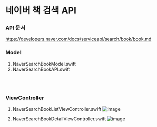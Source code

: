 # 네이버 책 검색 API

### API 문서
https://developers.naver.com/docs/serviceapi/search/book/book.md


### Model

1. NaverSearchBookModel.swift
2. NaverSearchBookAPI.swift

<br><br>

### ViewController

1. NaverSearchBookListViewController.swift
![image](https://github.com/codeway2012/NaverSearchBookSampleApp/assets/164759000/7a131549-8dfc-4b97-b375-917fc84c52f2)


2. NaverSearchBookDetailViewController.swift
![image](https://github.com/codeway2012/NaverSearchBookSampleApp/assets/164759000/8800f09c-592a-4ccb-9f37-a1b48115186e)





